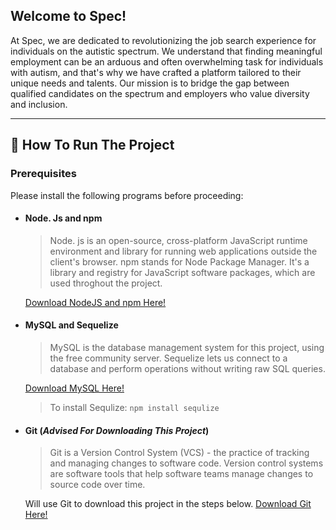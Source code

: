 ## Welcome to Spec!
At Spec, we are dedicated to revolutionizing the job search experience for individuals on the autistic spectrum. We understand that finding meaningful employment can be an arduous and often overwhelming task for individuals with autism, and that's why we have crafted a platform tailored to their unique needs and talents. Our mission is to bridge the gap between qualified candidates on the spectrum and employers who value diversity and inclusion.

---

## :runner: How To Run The Project

### Prerequisites

Please install the following programs before proceeding:

- #### Node. Js and npm
    > Node. js is an open-source, cross-platform JavaScript runtime environment and library for running web applications outside the client's browser. 
    npm stands for Node Package Manager. It's a library and registry for JavaScript software packages, which are used throghout the project.

    [Download NodeJS and npm Here!](https://docs.npmjs.com/downloading-and-installing-node-js-and-npm)
    
 - #### MySQL and Sequelize
    > MySQL is the database management system for this project, using the free community server.
    Sequelize lets us connect to a database and perform operations without writing raw SQL queries.

    [Download MySQL Here!](https://dev.mysql.com/downloads/mysql/)
    >To install Sequlize:
    `npm install sequlize`

- #### Git (*Advised For Downloading This Project*)
    > Git is a Version Control System (VCS) - the practice of tracking and managing changes to software code. Version control systems are software tools that help software teams manage changes to source code over time.

    Will use Git to download this project in the steps below.
    [Download Git Here!](https://git-scm.com/downloads)
    

